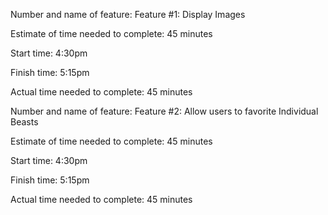 Number and name of feature: Feature #1: Display Images

Estimate of time needed to complete: 45 minutes

Start time: 4:30pm

Finish time: 5:15pm

Actual time needed to complete: 45 minutes

Number and name of feature: Feature #2: Allow users to favorite Individual Beasts

Estimate of time needed to complete: 45 minutes

Start time: 4:30pm

Finish time: 5:15pm

Actual time needed to complete: 45 minutes

